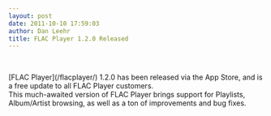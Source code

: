 ```yaml
---
layout: post
date: 2011-10-10 17:59:03
author: Dan Leehr
title: FLAC Player 1.2.0 Released
---
```


&nbsp;

<div id="_mcePaste">[FLAC Player](/flacplayer/) 1.2.0 has been released via the App Store, and is a free update to all FLAC Player customers.</div>
<div id="_mcePaste"></div>
<div id="_mcePaste"></div>
<div>This much-awaited version of FLAC Player brings support for Playlists, Album/Artist browsing, as well as a ton of improvements and bug fixes.</div>
<div></div>

&nbsp;

&nbsp;
